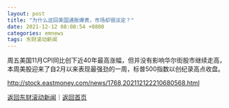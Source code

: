 ```yaml
---
layout: post
title: "为什么这回美国通胀爆表，市场却很淡定？"
date: 2021-12-12 08:08:54 +0800
categories: emnews
tags: 东财滚动新闻
---
```


周五美国11月CPI同比创下近40年最高涨幅，但并没有影响华尔街股市继续走高，本周美股迎来了自2月以来表现最强劲的一周，标普500指数以创纪录高点收盘。

<http://stock.eastmoney.com/news/1768,202112122210680568.html>

[返回东财滚动新闻](//finews.withounder.com/emnews/)｜[返回首页](//finews.withounder.com/)